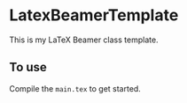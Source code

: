 # LatexBeamerTemplate
This is my LaTeX Beamer class template.

## To use
Compile the `main.tex` to get started.